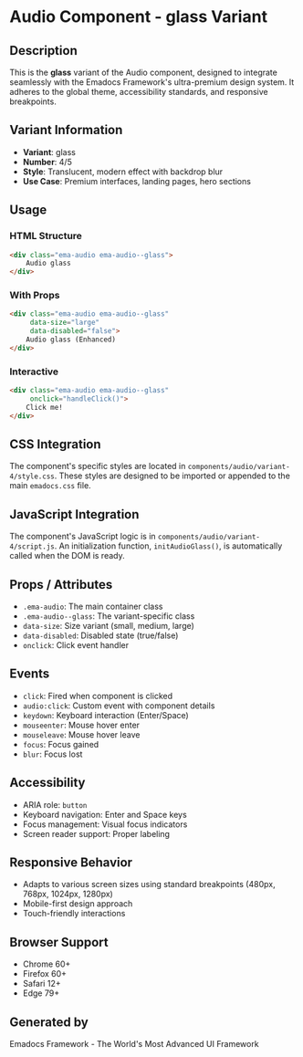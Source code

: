 # Audio Component - glass Variant

## Description
This is the **glass** variant of the Audio component, designed to integrate seamlessly with the Emadocs Framework's ultra-premium design system. It adheres to the global theme, accessibility standards, and responsive breakpoints.

## Variant Information
- **Variant**: glass
- **Number**: 4/5
- **Style**: Translucent, modern effect with backdrop blur
- **Use Case**: Premium interfaces, landing pages, hero sections

## Usage

### HTML Structure
```html
<div class="ema-audio ema-audio--glass">
    Audio glass
</div>
```

### With Props
```html
<div class="ema-audio ema-audio--glass" 
     data-size="large" 
     data-disabled="false">
    Audio glass (Enhanced)
</div>
```

### Interactive
```html
<div class="ema-audio ema-audio--glass" 
     onclick="handleClick()">
    Click me!
</div>
```

## CSS Integration
The component's specific styles are located in `components/audio/variant-4/style.css`. These styles are designed to be imported or appended to the main `emadocs.css` file.

## JavaScript Integration
The component's JavaScript logic is in `components/audio/variant-4/script.js`. An initialization function, `initAudioGlass()`, is automatically called when the DOM is ready.

## Props / Attributes
- `.ema-audio`: The main container class
- `.ema-audio--glass`: The variant-specific class
- `data-size`: Size variant (small, medium, large)
- `data-disabled`: Disabled state (true/false)
- `onclick`: Click event handler

## Events
- `click`: Fired when component is clicked
- `audio:click`: Custom event with component details
- `keydown`: Keyboard interaction (Enter/Space)
- `mouseenter`: Mouse hover enter
- `mouseleave`: Mouse hover leave
- `focus`: Focus gained
- `blur`: Focus lost

## Accessibility
- ARIA role: `button`
- Keyboard navigation: Enter and Space keys
- Focus management: Visual focus indicators
- Screen reader support: Proper labeling

## Responsive Behavior
- Adapts to various screen sizes using standard breakpoints (480px, 768px, 1024px, 1280px)
- Mobile-first design approach
- Touch-friendly interactions

## Browser Support
- Chrome 60+
- Firefox 60+
- Safari 12+
- Edge 79+

## Generated by
Emadocs Framework - The World's Most Advanced UI Framework
